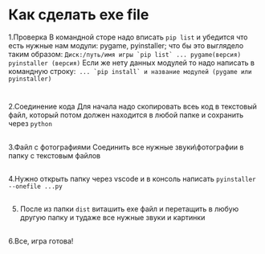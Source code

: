 # Как сделать exe file
1.Проверка 
В командной сторе надо вписать `pip list` и убедится что есть нужные нам модули: pygame, pyinstaller; что бы это выглядело таким образом: 
```Диск:/путь/имя игры `pip list`
...
pygame(версия)
pyinstaller (версия)```
Если же нету данных модулей то надо написать в командную строку:``` ... `pip install` и название модулей (pygame или pyinstaller)```
#
2.Соединение кода
Для начала надо скопировать всеь код в текстовый файл, который потом должен находится в любой папке и сохранить через `python`
##
3.Файл с фотографиями
Соединить все нужные звуки\фотографии в папку с текстовым файлов
##
4.Нужно открыть папку через vscode и в консоль написать `pyinstaller --onefile ...py`
##
5. После из папки `dist` виташить exe файл и перетащить в любую другую папку и тудаже все нужные звуки и картинки
##
6.Все, игра готова!  


 


